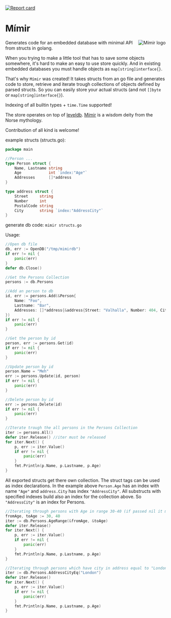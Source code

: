 [![Report card](http://goreportcard.com/badge/microo8/mimir)](http://goreportcard.com/report/microo8/mimir)

# Mímir
<img src="https://raw.githubusercontent.com/microo8/mimir/master/logo.png" alt="Mímir logo" align="right"/>

Generates code for an embedded database with minimal API from structs in golang.

When you trying to make a little tool that has to save some objects somewhere, it's hard to make an easy to use store quickly. And in existing embedded databases you must handle objects as `map[string]interface{}`.

That's why `Mímir` was created! It takes structs from an go file and generates code to store, retrieve and iterate trough collections of objects defined by parsed structs.
So you can easily store your actual structs (and not `[]byte` or `map[string]interface{}`).

Indexing of all builtin types + `time.Time` supported!

The store operates on top of [leveldb](https://github.com/syndtr/goleveldb). [Mímir](https://en.wikipedia.org/wiki/M%C3%ADmir) is a wisdom deity from the Norse mythology.

Contribution of all kind is welcome!

example structs (structs.go):

```go
package main

//Person ...
type Person struct {
	Name, Lastname string
	Age            int `index:"Age"`
	Addresses      []*address
}

type address struct {
	Street     string
	Number     int
	PostalCode string
	City       string `index:"AddressCity"`
}
```  

generate db code: `mimir structs.go`

Usage:

```go
//Open db file
db, err := OpenDB("/tmp/mimirdb")
if err != nil {
	panic(err)
}
defer db.Close()

//Get the Persons Collection
persons := db.Persons

//Add an person to db
id, err := persons.Add(&Person{
	Name: "Foo",
	Lastname: "Bar",
	Addresses: []*address{&address{Street: "Valhalla", Number: 404, City: "Asgard"}},
})
if err != nil {
    panic(err)
}

//Get the person by id
person, err := persons.Get(id)
if err != nil {
    panic(err)
}

//Update person by id
person.Name = "Meh"
err := persons.Update(id, person)
if err != nil {
    panic(err)
}

//Delete person by id
err := persons.Delete(id)
if err != nil {
    panic(err)
}

//Iterate trough the all persons in the Persons Collection
iter := persons.All()
defer iter.Release() //iter must be released
for iter.Next() {
	p, err := iter.Value()
	if err != nil {
    	panic(err)
	}
	fmt.Println(p.Name, p.Lastname, p.Age)
}
```

All exported structs get there own collection. The struct tags can be used as index declarations.
In the example above `Person.Age` has an index with name `"Age"` and `address.City` has index `"AddressCity"`.
All substructs with specified indexes build also an index for the collection above. So `"AddressCity"` is an index for Persons.

```go
//Iterating through persons with Age in range 30-40 (if passed nil it means -/+ infinity)
fromAge, toAge := 30, 40
iter := db.Persons.AgeRange(&fromAge, &toAge)
defer iter.Release()
for iter.Next() {
	p, err := iter.Value()
	if err != nil {
    	panic(err)
	}
	fmt.Println(p.Name, p.Lastname, p.Age)
}
```

```go
//Iterating through persons which have city in address equal to "London"
iter := db.Persons.AddressCityEq("London")
defer iter.Release()
for iter.Next() {
	p, err := iter.Value()
	if err != nil {
    	panic(err)
	}
	fmt.Println(p.Name, p.Lastname, p.Age)
}
```
